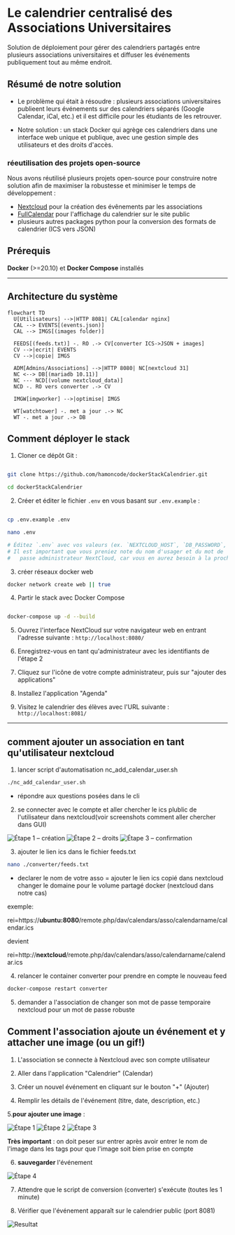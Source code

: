# Le calendrier centralisé des Associations Universitaires

Solution de déploiement pour gérer des calendriers partagés entre plusieurs associations universitaires et diffuser les événements publiquement tout au même endroit.

## Résumé de notre solution

- Le problème qui était à résoudre : plusieurs associations universitaires publieent leurs événements sur des calendriers séparés (Google Calendar, iCal, etc.) et il est difficile pour les étudiants de les retrouver.

- Notre solution : un stack Docker qui agrège ces calendriers dans une interface web unique et publique, avec une gestion simple des utilisateurs et des droits d'accès.

### réeutilisation des projets open-source
Nous avons réutilisé plusieurs projets open-source pour construire notre solution afin de maximiser la robustesse et minimiser le temps de développement :

- [Nextcloud](https://nextcloud.com/) pour la création des évênements par les associations
- [FullCalendar](https://fullcalendar.io/) pour l'affichage du calendrier sur le site public
- plusieurs autres packages python pour la conversion des formats de calendrier (ICS vers JSON)

## Prérequis

**Docker** (>=20.10) et **Docker Compose** installés

---

## Architecture du système


```mermaid
flowchart TD
  U[Utilisateurs] -->|HTTP 8081| CAL[calendar nginx]
  CAL --> EVENTS[(events.json)]
  CAL --> IMGS[(images folder)]

  FEEDS[(feeds.txt)] -. RO .-> CV[converter ICS->JSON + images]
  CV -->|ecrit| EVENTS
  CV -->|copie| IMGS

  ADM[Admins/Associations] -->|HTTP 8080| NC[nextcloud 31]
  NC <--> DB[(mariadb 10.11)]
  NC --- NCD[(volume nextcloud_data)]
  NCD -. RO vers converter .-> CV

  IMGW[imgworker] -->|optimise| IMGS

  WT[watchtower] -. met a jour .-> NC
  WT -. met a jour .-> DB

```



## Comment déployer le stack

1. Cloner ce dépôt Git :

```bash

git clone https://github.com/hamoncode/dockerStackCalendrier.git

cd dockerStackCalendrier

```

2. Créer et éditer le fichier `.env` en vous basant sur `.env.example` :

```bash

cp .env.example .env

nano .env

# Éditez `.env` avec vos valeurs (ex. `NEXTCLOUD_HOST`, `DB_PASSWORD`, etc.)
# Il est important que vous preniez note du nom d'usager et du mot de 
#   passe administrateur NextCloud, car vous en aurez besoin à la prochaine étape

```

3. créer réseaux docker web

```bash
docker network create web || true

```

4. Partir le stack avec Docker Compose 

```bash

docker-compose up -d --build

```

5. Ouvrez l'interface NextCloud sur votre navigateur web en entrant l'adresse suivante : `http://localhost:8080/`

6. Enregistrez-vous en tant qu'administrateur avec les identifiants de l'étape 2
7. Cliquez sur l'icône de votre compte administrateur, puis sur "ajouter des applications"
8. Installez l'application "Agenda"
9. Visitez le calendrier des élèves avec l'URL suivante : `http://localhost:8081/`
---

## comment ajouter un association en tant qu'utilisateur nextcloud

1. lancer script d'automatisation nc_add_calendar_user.sh

```bash
./nc_add_calendar_user.sh

```
  - répondre aux questions posées dans le cli

2. se connecter avec le compte et aller chercher le ics plublic de l'utilisateur dans nextcloud(voir screenshots comment aller chercher dans GUI)

![Étape 1 – création](Readme_screenshots/nexctcloudadduser1.png)
![Étape 2 – droits](Readme_screenshots/nextcloudadduser2.png)
![Étape 3 – confirmation](Readme_screenshots/nextcloudadduser3.png)

3. ajouter le lien ics dans le fichier feeds.txt

```bash
nano ./converter/feeds.txt
```
- declarer le nom de votre asso = ajouter le lien ics copié dans nextcloud 
changer le domaine pour le volume partagé docker (nextcloud dans notre cas)

exemple: 

rei=https://**ubuntu:8080**/remote.php/dav/calendars/asso/calendarname/calendar.ics

devient 

rei=http://**nextcloud**/remote.php/dav/calendars/asso/calendarname/calendar.ics

4. relancer le container converter pour prendre en compte le nouveau feed

```bash
docker-compose restart converter
```

5. demander a l'association de changer son mot de passe temporaire nextcloud pour un mot de passe robuste 

## Comment l'association ajoute un événement **et y attacher une image (ou un gif!)**

1. L'association se connecte à Nextcloud avec son compte utilisateur

2. Aller dans l'application "Calendrier" (Calendar)

3. Créer un nouvel événement en cliquant sur le bouton "+" (Ajouter)

4. Remplir les détails de l'événement (titre, date, description, etc.)

5.**pour ajouter une image** : 
    
![Étape 1](Readme_screenshots/ajoutevent1.png)
![Étape 2](Readme_screenshots/ajoutevent2.png)
![Étape 3](Readme_screenshots/ajoutevent3.png)

**Très important** : on doit peser sur entrer après avoir entrer le nom de l'image dans les tags pour que l'image soit bien prise en compte

6. **sauvegarder** l'événement

![Étape 4](Readme_screenshots/ajoutevent4.png)


7. Attendre que le script de conversion (converter) s'exécute (toutes les 1 minute)

8. Vérifier que l'événement apparaît sur le calendrier public (port 8081)

![Resultat](Readme_screenshots/resultat.png)
